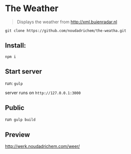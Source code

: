 # The Weather
> Displays the weather from http://xml.buienradar.nl


``` git clone https://github.com/noudadrichem/the-weatha.git ```

## Install:

``` npm i ```
## Start server
run:
``` gulp ```

server runs on ``` http://127.0.0.1:3000 ```

## Public
run``` gulp build``` <br>

## Preview
http://werk.noudadrichem.com/weer/

